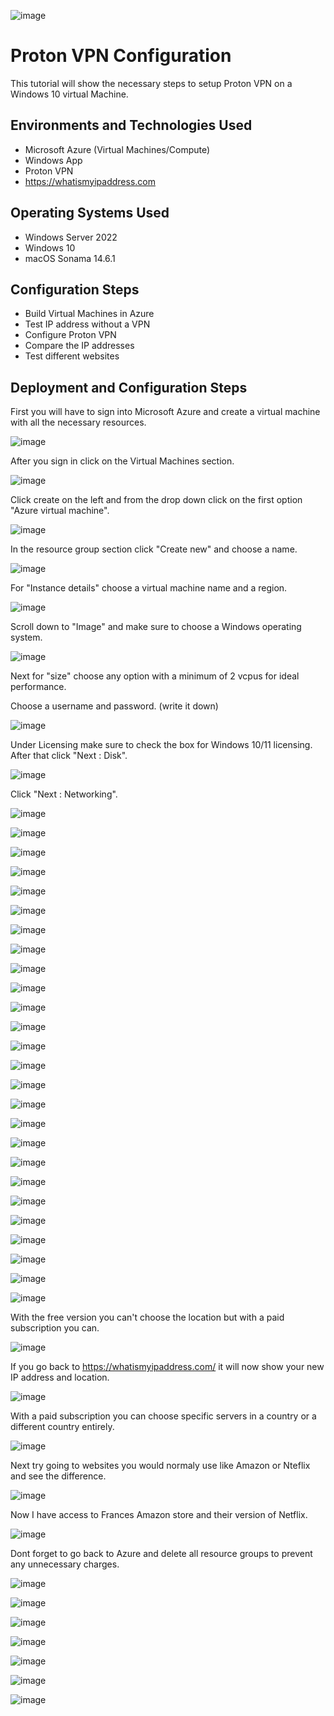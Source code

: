  ![image](https://github.com/user-attachments/assets/283b3ce1-ca1f-4f12-9d59-c9be2606d963)



<h1>Proton VPN Configuration</h1>
This tutorial will show the necessary steps to setup Proton VPN on a Windows 10 virtual Machine.<br />





<h2>Environments and Technologies Used</h2>

- Microsoft Azure (Virtual Machines/Compute)
- Windows App
- Proton VPN
- https://whatismyipaddress.com

<h2>Operating Systems Used </h2>

- Windows Server 2022
- Windows 10 
- macOS Sonama 14.6.1

<h2>Configuration Steps</h2>

- Build Virtual Machines in Azure 
- Test IP address without a VPN 
- Configure Proton VPN 
- Compare the IP addresses
- Test different websites 

<h2>Deployment and Configuration Steps</h2>

First you will have to sign into Microsoft Azure and create a virtual machine with all the necessary resources. 

![image](https://github.com/user-attachments/assets/31439c5a-1241-42fe-a3d9-2b15d2ccc223)

After you sign in click on the Virtual Machines section. 

![image](https://github.com/user-attachments/assets/92addc01-7625-4e4e-b023-6cc7fc1d836a)

Click create on the left and from the drop down click on the first option "Azure virtual machine".

![image](https://github.com/user-attachments/assets/e44705cb-5f8b-45cd-8242-97a5edfac753)

In the resource group section click "Create new" and choose a name. 

![image](https://github.com/user-attachments/assets/f0bc7d72-4c51-4426-832b-a146bb6ad192)

For "Instance details" choose a virtual machine name and a region. 

![image](https://github.com/user-attachments/assets/12cbd73d-1bbb-45fa-a7fd-2ed2efde3062)

Scroll down to "Image" and make sure to choose a Windows operating system. 

![image](https://github.com/user-attachments/assets/3196ab89-fde4-403f-af39-7fe7e961a1e4)

Next for "size" choose any option with a minimum of 2 vcpus for ideal performance. 

Choose a username and password. (write it down) 

![image](https://github.com/user-attachments/assets/acf0e8be-d250-4a59-a777-077e6f7d0106)

Under Licensing make sure to check the box for Windows 10/11 licensing. After that click "Next : Disk".

![image](https://github.com/user-attachments/assets/10d40db6-4ac6-4e16-ae16-7d831e632dad)

Click "Next : Networking". 

![image](https://github.com/user-attachments/assets/abf01958-4b6e-4507-849b-1002b93261ab)



![image](https://github.com/user-attachments/assets/d77e1fb8-35c9-4ce3-a3f9-e74248afadbb)

![image](https://github.com/user-attachments/assets/483cf06d-4735-46ff-9c1a-d0637f0ace72)

![image](https://github.com/user-attachments/assets/1c4f8d72-90ab-4cf1-8081-462ada588163)

![image](https://github.com/user-attachments/assets/75c03936-0233-4145-8c47-484ea2e3b5e9)

![image](https://github.com/user-attachments/assets/ac00ae9d-270d-4d28-814e-76ac49be0a22)

![image](https://github.com/user-attachments/assets/763ddd6e-333c-433e-abc0-04931903f5bb)

![image](https://github.com/user-attachments/assets/4f70284c-fecf-4ee4-b950-2f4e76fdb28b)

![image](https://github.com/user-attachments/assets/5c693e9d-7395-4ffd-94f4-ee9b8b287ce8)

![image](https://github.com/user-attachments/assets/ca5fa26b-2f63-4a3c-b060-65fe3f8703e5)

![image](https://github.com/user-attachments/assets/7673bde5-1099-4977-8594-c9ac82959222)

![image](https://github.com/user-attachments/assets/8cc8464f-7b91-434a-b0aa-27a9ff6b6084)

![image](https://github.com/user-attachments/assets/1e2a7b7c-16b9-41f0-91be-f4f302d22b20)

![image](https://github.com/user-attachments/assets/c92cabc1-0afa-49cc-afdb-ce9821f25fcd)

![image](https://github.com/user-attachments/assets/1c6a008a-fd48-4e3c-af0c-174a963bbf4f)

![image](https://github.com/user-attachments/assets/9b33d5bb-1825-4916-86bc-127cd9a0da90)

![image](https://github.com/user-attachments/assets/3ddd8843-b7f1-4026-862f-e1c213d7ce96)

![image](https://github.com/user-attachments/assets/1e7c6da8-f036-471c-8bb2-9976f9b239ac)

![image](https://github.com/user-attachments/assets/07dd028f-d1bc-428c-a3c8-d44a9f402ede)

![image](https://github.com/user-attachments/assets/7e152634-ab0f-4673-aa1b-0a29b26fb3ca)

![image](https://github.com/user-attachments/assets/f1180b37-ef81-45a3-a137-2f92d04ebabf)

![image](https://github.com/user-attachments/assets/3b9e5162-f7c9-4e12-8512-52c09ee420a9)

![image](https://github.com/user-attachments/assets/7f08275c-229c-40a5-a612-b0cc7e3fbd2f)

![image](https://github.com/user-attachments/assets/3c03f7ed-0e93-42ab-85bb-32e6d54580a0)

![image](https://github.com/user-attachments/assets/c063ee02-79d0-46c2-8a68-683a1957447c)

![image](https://github.com/user-attachments/assets/4310aeb5-06e7-4b59-8f5f-9e9a9f14e3b3)



With the free version you can't choose the location but with a paid subscription you can.

![image](https://github.com/user-attachments/assets/17afd775-3216-4fc8-abe0-316ee89b9b99)

If you go back to https://whatismyipaddress.com/ it will now show your new IP address and location. 

![image](https://github.com/user-attachments/assets/5480acff-d669-4932-a029-9ff5cfad25fc)

With a paid subscription you can choose specific servers in a country or a different country entirely.

![image](https://github.com/user-attachments/assets/be065cd6-20bf-491a-bbb5-e6d40df3d50a)

Next try going to websites you would normaly use like Amazon or Nteflix and see the difference. 

![image](https://github.com/user-attachments/assets/426d7f34-2e1f-46b4-a38b-8e671b257fa2)

Now I have access to Frances Amazon store and their version of Netflix. 

![image](https://github.com/user-attachments/assets/63b10c8d-6b4f-42f0-95a0-196d49ee5632)

Dont forget to go back to Azure and delete all resource groups to prevent any unnecessary charges.

![image](https://github.com/user-attachments/assets/92652485-3d0a-4dd9-838e-68e876b4da93)

![image](https://github.com/user-attachments/assets/be165b43-66ee-4d95-ab5c-3be5d836d565)

![image](https://github.com/user-attachments/assets/1fe83fd2-a689-4ba0-ba70-e65593cf9bdb)

![image](https://github.com/user-attachments/assets/473c92f3-48e1-4bb4-9914-09d9434ce9d2)

![image](https://github.com/user-attachments/assets/f4d38113-14db-4bc4-916a-cfe1c25910cd)

![image](https://github.com/user-attachments/assets/c332d532-2b94-448c-8233-7ee342a64068)

![image](https://github.com/user-attachments/assets/d3a906fd-6642-4568-a4ca-fddb5ebb05a3)

